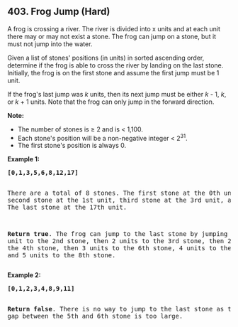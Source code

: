 <!--|This file generated by command(leetcode description); DO NOT EDIT.    |-->
<!--+----------------------------------------------------------------------+-->
<!--|@author    Openset <openset.wang@gmail.com>                           |-->
<!--|@link      https://github.com/openset                                 |-->
<!--|@home      https://github.com/openset/leetcode                        |-->
<!--+----------------------------------------------------------------------+-->

## 403. Frog Jump (Hard)

<p>A frog is crossing a river. The river is divided into x units and at each unit there may or may not exist a stone. The frog can jump on a stone, but it must not jump into the water.</p>

<p>Given a list of stones' positions (in units) in sorted ascending order, determine if the frog is able to cross the river by landing on the last stone. Initially, the frog is on the first stone and assume the first jump must be 1 unit.
</p>

<p>If the frog's last jump was <i>k</i> units, then its next jump must be either <i>k</i> - 1, <i>k</i>, or <i>k</i> + 1 units. Note that the frog can only jump in the forward direction.</p>

<p><b>Note:</b>
<ul>
<li>The number of stones is &ge; 2 and is < 1,100.</li>
<li>Each stone's position will be a non-negative integer < 2<sup>31</sup>.</li>
<li>The first stone's position is always 0.</li>
</ul>
</p>

<p><b>Example 1:</b>
<pre>
<b>[0,1,3,5,6,8,12,17]</b>

There are a total of 8 stones.
The first stone at the 0th unit, second stone at the 1st unit,
third stone at the 3rd unit, and so on...
The last stone at the 17th unit.

<b>Return true</b>. The frog can jump to the last stone by jumping 
1 unit to the 2nd stone, then 2 units to the 3rd stone, then 
2 units to the 4th stone, then 3 units to the 6th stone, 
4 units to the 7th stone, and 5 units to the 8th stone.
</pre>
</p>

<p><b>Example 2:</b>
<pre>
<b>[0,1,2,3,4,8,9,11]</b>

<b>Return false</b>. There is no way to jump to the last stone as 
the gap between the 5th and 6th stone is too large.
</pre>
</p>